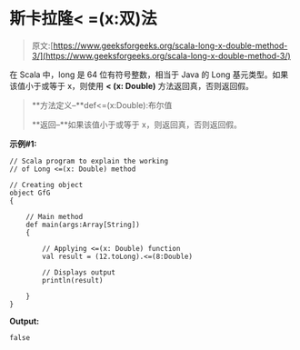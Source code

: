 # 斯卡拉隆< =(x:双)法

> 原文:[https://www.geeksforgeeks.org/scala-long-x-double-method-3/](https://www.geeksforgeeks.org/scala-long-x-double-method-3/)

在 Scala 中，long 是 64 位有符号整数，相当于 Java 的 Long 基元类型。如果该值小于或等于 x，则使用 **< (x: Double)** 方法返回真，否则返回假。

> **方法定义–**def<=(x:Double):布尔值
> 
> **返回–**如果该值小于或等于 x，则返回真，否则返回假。

**示例#1:**

```
// Scala program to explain the working 
// of Long <=(x: Double) method

// Creating object
object GfG
{ 

    // Main method
    def main(args:Array[String])
    {

        // Applying <=(x: Double) function
        val result = (12.toLong).<=(8:Double)

        // Displays output
        println(result)

    }
} 
```

**Output:**

```
false

```